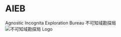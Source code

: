# AIEB
Agnostic Incognita Exploration Bureau
不可知域勘探局
![不可知域勘探局 Logo](data:image/png;base64,iVBORw0KGgoAAAANSUhEUgAAAGQAAABkCAIAAAD/gAIDAAAAWElEQVR4nOzBAQEAAAABIP6PzgpTbAAAANPUwZxEAAAAASUVORK5CYII=)
